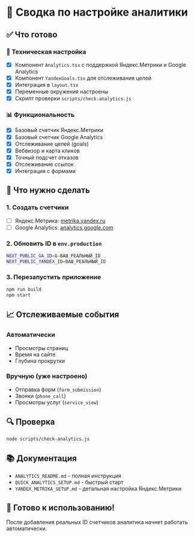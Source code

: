 # 🎯 Сводка по настройке аналитики

## ✅ Что готово

### 🔧 Техническая настройка
- [x] Компонент `Analytics.tsx` с поддержкой Яндекс.Метрики и Google Analytics
- [x] Компонент `YandexGoals.tsx` для отслеживания целей
- [x] Интеграция в `layout.tsx`
- [x] Переменные окружения настроены
- [x] Скрипт проверки `scripts/check-analytics.js`

### 📊 Функциональность
- [x] Базовый счетчик Яндекс.Метрики
- [x] Базовый счетчик Google Analytics
- [x] Отслеживание целей (goals)
- [x] Вебвизор и карта кликов
- [x] Точный подсчет отказов
- [x] Отслеживание ссылок
- [x] Интеграция с формами

## 🚀 Что нужно сделать

### 1. Создать счетчики
- [ ] Яндекс.Метрика: [metrika.yandex.ru](https://metrika.yandex.ru)
- [ ] Google Analytics: [analytics.google.com](https://analytics.google.com)

### 2. Обновить ID в `env.production`
```bash
NEXT_PUBLIC_GA_ID=G-ВАШ_РЕАЛЬНЫЙ_ID
NEXT_PUBLIC_YANDEX_ID=ВАШ_РЕАЛЬНЫЙ_ID
```

### 3. Перезапустить приложение
```bash
npm run build
npm start
```

## 📈 Отслеживаемые события

### Автоматически
- Просмотры страниц
- Время на сайте
- Глубина прокрутки

### Вручную (уже настроено)
- Отправка форм (`form_submission`)
- Звонки (`phone_call`)
- Просмотры услуг (`service_view`)

## 🔍 Проверка
```bash
node scripts/check-analytics.js
```

## 📚 Документация
- `ANALYTICS_README.md` - полная инструкция
- `QUICK_ANALYTICS_SETUP.md` - быстрый старт
- `YANDEX_METRIKA_SETUP.md` - детальная настройка Яндекс.Метрики

## 🎉 Готово к использованию!

После добавления реальных ID счетчиков аналитика начнет работать автоматически.
